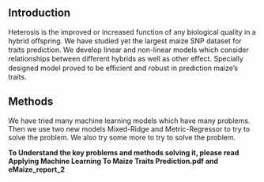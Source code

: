 ## Introduction
Heterosis is the improved or increased function of any biological quality in a hybrid oﬀspring. We have studied yet the largest maize SNP dataset for traits prediction. We develop linear and non-linear models which consider relationships between diﬀerent hybrids as well as other eﬀect. Specially designed model proved to be eﬃcient and robust in prediction maize’s traits.

## Methods
We have tried many machine learning models which have many problems. Then we use two new models Mixed-Ridge and Metric-Regressor to try to solve the problem. We also try some more to try to solve the problem. 

**To Understand the key problems and methods solving it, please read Applying Machine Learning To Maize Traits Prediction.pdf and eMaize_report_2**

